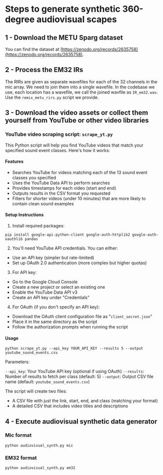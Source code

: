 # Steps to generate synthetic 360-degree audiovisual scapes

## 1 - Download the METU Sparg dataset

You can find the dataset at [https://zenodo.org/records/2635758](https://zenodo.org/records/2635758).

## 2 - Process the EM32 IRs

The RIRs are given as separate wavefiles for each of the 32 channels in the mic array. We need to join them into a single wavefile. In the codebase we use, each location has a wavefile, we call the joined wavfile as `IR_em32.wav`. Use the `remix_metu_rirs.py` script we provide.

## 3 - Download the video assets or collect them yourself from YouTube or other video libraries

### YouTube video scraping script: `scrape_yt.py`

This Python script will help you find YouTube videos that match your specified sound event classes. Here's how it works:

#### Features

- Searches YouTube for videos matching each of the 13 sound event classes you specified
- Uses the YouTube Data API to perform searches
- Provides timestamps for each video (start and end)
- Outputs results in the CSV format you requested
- Filters for shorter videos (under 10 minutes) that are more likely to contain clean sound examples

#### Setup Instructions

1. Install required packages:

```
pip install google-api-python-client google-auth-httplib2 google-auth-oauthlib pandas
```

2. You'll need YouTube API credentials. You can either:

 - Use an API key (simpler but rate-limited)
 - Set up OAuth 2.0 authentication (more complex but higher quotas)

3. For API key:

 - Go to the Google Cloud Console
 - Create a new project or select an existing one
 - Enable the YouTube Data API v3
 - Create an API key under "Credentials"

4. For OAuth (if you don't specify an API key):

 - Download the OAuth client configuration file as "`client_secret.json`"
 - Place it in the same directory as the script
 - Follow the authorization prompts when running the script


#### Usage

```
python scrape_yt.py --api_key YOUR_API_KEY --results 5 --output youtube_sound_events.csv
```

Parameters:

`--api_key`: Your YouTube API key (optional if using OAuth)
`--results`: Number of results to fetch per class (default: 5)
`--output`: Output CSV file name (default: `youtube_sound_events.csv`)

The script will create two files:

- A CSV file with just the link, start, end, and class (matching your format)
- A detailed CSV that includes video titles and descriptions

## 4 - Execute audiovisual synthetic data generator

### Mic format
```
python audiovisual_synth.py mic
```

### EM32 format
```
python audiovisual_synth.py em32
```
